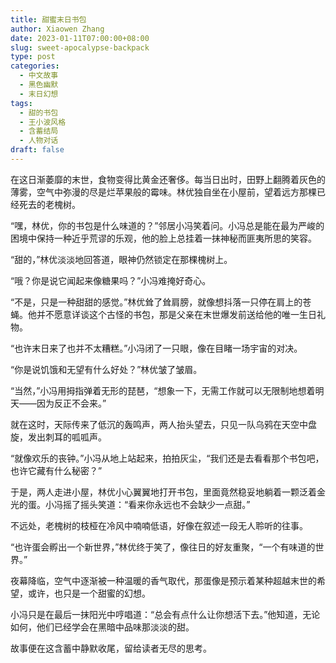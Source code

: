 ```yaml
---
title: 甜蜜末日书包
author: Xiaowen Zhang
date: 2023-01-11T07:00:00+08:00
slug: sweet-apocalypse-backpack
type: post
categories:
  - 中文故事
  - 黑色幽默
  - 末日幻想
tags:
  - 甜的书包
  - 王小波风格
  - 含蓄结局
  - 人物对话
draft: false
---
```


在这日渐萎靡的末世，食物变得比黄金还奢侈。每当日出时，田野上翻腾着灰色的薄雾，空气中弥漫的尽是烂苹果般的霉味。林优独自坐在小屋前，望着远方那棵已经死去的老槐树。

“嘿，林优，你的书包是什么味道的？”邻居小冯笑着问。小冯总是能在最为严峻的困境中保持一种近乎荒谬的乐观，他的脸上总挂着一抹神秘而匪夷所思的笑容。

“甜的，”林优淡淡地回答道，眼神仍然锁定在那棵槐树上。

“哦？你是说它闻起来像糖果吗？”小冯难掩好奇心。

“不是，只是一种甜甜的感觉。”林优耸了耸肩膀，就像想抖落一只停在肩上的苍蝇。他并不愿意详谈这个古怪的书包，那是父亲在末世爆发前送给他的唯一生日礼物。

“也许末日来了也并不太糟糕。”小冯闭了一只眼，像在目睹一场宇宙的对决。

“你是说饥饿和无望有什么好处？”林优皱了皱眉。

“当然，”小冯用拇指弹着无形的琵琶，“想象一下，无需工作就可以无限制地想着明天——因为反正不会来。”

就在这时，天际传来了低沉的轰鸣声，两人抬头望去，只见一队乌鸦在天空中盘旋，发出刺耳的呱呱声。

“就像欢乐的丧钟。”小冯从地上站起来，拍拍灰尘，“我们还是去看看那个书包吧，也许它藏有什么秘密？”

于是，两人走进小屋，林优小心翼翼地打开书包，里面竟然稳妥地躺着一颗泛着金光的蛋。小冯摇了摇头笑道：“看来你永远也不会缺少一点甜。”

不远处，老槐树的枝桠在冷风中喃喃低语，好像在叙述一段无人聆听的往事。

“也许蛋会孵出一个新世界，”林优终于笑了，像往日的好友重聚，“一个有味道的世界。”

夜幕降临，空气中逐渐被一种温暖的香气取代，那蛋像是预示着某种超越末世的希望，或许，也只是一个甜蜜的幻想。

小冯只是在最后一抹阳光中哼唱道：“总会有点什么让你想活下去。”他知道，无论如何，他们已经学会在黑暗中品味那淡淡的甜。

故事便在这含蓄中静默收尾，留给读者无尽的思考。